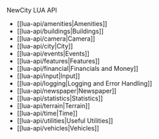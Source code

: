 NewCity LUA API

* [[lua-api/amenities|Amenities]]
* [[lua-api/buildings|Buildings]]
* [[lua-api/camera|Camera]]
* [[lua-api/city|City]]
* [[lua-api/events|Events]]
* [[lua-api/features|Features]]
* [[lua-api/financial|Financials and Money]]
* [[lua-api/input|Input]]
* [[lua-api/logging|Logging and Error Handling]]
* [[lua-api/newspaper|Newspaper]]
* [[lua-api/statistics|Statistics]]
* [[lua-api/terrain|Terrain]]
* [[lua-api/time|Time]]
* [[lua-api/utilities|Useful Utilities]]
* [[lua-api/vehicles|Vehicles]]

